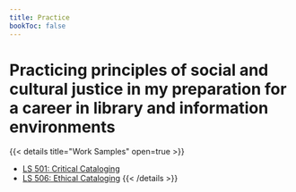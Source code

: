 ```yaml
---
title: Practice
bookToc: false
---
```


# Practicing principles of social and cultural justice in my preparation for a career in library and information environments

{{< details title="Work Samples" open=true >}}

- [LS 501: Critical Cataloging](ls501criticalcataloging.pdf)
- [LS 506: Ethical Cataloging](ethical-cataloging-discussion-questions.pdf)
  {{< /details >}}
